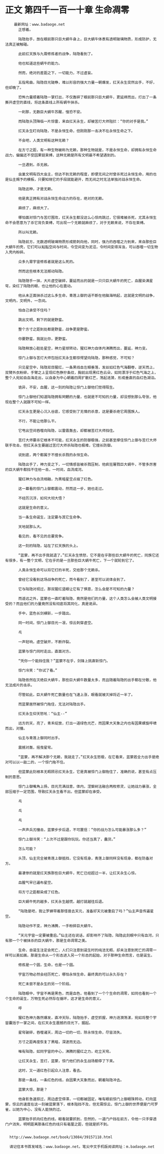 # 正文 第四千一百一十章 生命凋零
        最新网址：www.badaoge.net
          正想着。
      
          陆隐抬手，放在眼前那只巨大蜗牛身上，巨大蜗牛体表有透明玻璃物质，形成防护，无法真正被触碰。
      
          此前扛天族与九霄修炼者的战争，陆隐看到了。
      
          他也知道这些蜗牛的能力。
      
          然而，绝对的差距之下，一切能力，不过虚妄。
      
          五指弯曲，陆隐目光陡睁，难以形容的强大力量一朝爆发，扛天永生突然出手，不好，但却晚了。
      
          恐怖力量顺着陆隐一掌打出，不仅轰碎了眼前那只巨大蜗牛，更延绵而出，打出了一条撕开虚空的直线，将这条直线上所有蜗牛抹杀。
      
          一刹那，无数巨大蜗牛苏醒，惶恐不安。
      
          而陆隐头顶降临一片惊雷，来自扛天永生，却被苦灯大师阻拦：“你的对手是我。”
      
          扛天永生盯向陆隐，不是永恒生命，但刚刚那一击决不在永恒生命之下。
      
          不会吧，人类文明有这种无赖？
      
          在方寸之距，有一种生物被称为无赖，那种生物就是，不是永恒生命，却拥有永恒生命战力，偏偏还不受因果链束缚，这种无赖是所有文明最不希望遇到的。
      
          一旦遇到，杀无赦。
      
          虫巢文明有四大虫主，但达不到无赖的程度，即便无间之时曾杀死过永恒生命，用的也是仙主赐予的模板，只要知晓它的手段就能避开，而无间之时无法单独对战永恒生命。
      
          陆隐这种，才是无赖。
      
          他是真正拥有对战永恒生命战力的存在，绝对的无赖。
      
          麻烦了，麻烦大了。
      
          哪怕面对惊门与苦灯围攻，扛天永生都没这么心惊肉跳过，它很难被杀死，尤其永恒生命不会愿意为了杀它背负束缚，可出现一个无赖就麻烦了，对于无赖来说，不存在束缚。
      
          所以叫无赖。
      
          陆隐前方，无数透明玻璃物质形成箭刺向他，同时，强力的吞噬之力到来，来自那些巨大蜗牛的壳，它们可以粘黏空间与时间，令空间变为泥沼，令时间变得浑浊，可以吞噬一切生物入壳内粉碎。
      
          众多九霄宇宙修炼者就是这么死的。
      
          然而这些根本无法撼动陆隐。
      
          陆隐随手一抹，大片虚空破碎，蔓延而出的就是一只只巨大蜗牛的死亡，血腥染满星穹，染红了陆隐的眼，也让他的心在震动。
      
          他从未正面抹杀过这么多生命，青莲上御的话不断在他脑海响起，这就是文明的战争，文明内，文明外，一念间。
      
          怕自己承受不住吗？
      
          跳出文明，剩下的就是野蛮。
      
          整个方寸之距到处都是野蛮，战争更是野蛮。
      
          你要野蛮，我就比你，更野蛮。
      
          陆隐释放心脏处星空，神力星球转动，猩红神力自体内沸腾而出，蔓延，神力变。
      
          惊门上御与苦灯大师包括扛天永生都惊愕望向陆隐，那种感觉，不可知？
      
          只见星空中，陆隐双目猩红，一条黑线自左眼垂落，发丝如红色气海翻卷，逆天而上，双臂外衣粉碎，手臂之上呈现红色狰狞条纹，胸前出现黑红色云朵，如同漂浮于红色气海之上，整个人宛如自血海走出，以自身为中心朝着四周扩散红芒，荡起涟漪，形成垂直的血红色湖泊。
      
          诡异，不安，血腥，这一刻的陆隐让惊门上御他们觉得陌生。
      
          惊门上御他们知道陆隐拥有罔魉的力量，也就是不可知的力量，却没想到那么夸张，他现在整个人就跟不可知一样。
      
          扛天永生更是心沉入谷底，它感受到了无情的杀意，这是要杀绝它周围族人。
      
          不行，不能让他那么干。
      
          它甩出空间吞噬向陆隐，以雷霆轰去，却都被苦灯大师挡住。
      
          苦灯大师要杀它根本不可能，扛天永生的防御极强，之前甚至撑住惊门上御与苦灯大师联手攻击，但扛天永生要越过苦灯大师杀陆隐也极难，它擅长防御。
      
          说到底，两个都属于不擅长杀戮的永恒生命。
      
          陆隐出手了，神力变之下，一切情感皆被杀戮压制，他疯狂屠戮巨大蜗牛，不管多厉害的巨大蜗牛都挡不住他一击，一时间，血流成河。
      
          猩红神力与血流相融，为黑暗星空点缀了红色。
      
          这一幕看的惊门上御都震动，然而这一步，她也走过。
      
          不经历沉浮，如何大彻大悟？
      
          这就是生命的意义。
      
          当一条生命诞生，注定要与其它生命争。
      
          天地就那么大。
      
          看见的，看不见的总要竞争。
      
          这一刻的陆隐，站在了扛天族的头上。
      
          “蓝蒙，再不出手我就退了。”扛天永生愤怒，它不是在乎那些巨大蜗牛的死亡，同族它还有很多，有一整个文明，它在乎的是一旦那些巨大蜗牛死亡，下一个就轮到它了。
      
          人类永恒生命可以将它打的半死，交给那个无赖杀。
      
          曾经它没看到这场战争的死亡，而今看到了，甚至可以说体会到了。
      
          它与陆隐对视过，那双猩红竖眼让它有了惧意，怎么会是不可知的力量？
      
          而遥远之外，蓝蒙也一直盯着陆隐，竟然是他们的力量，这个人类怎么会被人类文明接受的？而且他们的力量竟然没有彻底将其同化，真是诡异。
      
          手中，蓝色长剑横斩，一步踏出。
      
          同一时间，惊门上御目光一凛，惊云刺穿虚空。
      
          乓
      
          一声轻响，虚空破开，不断炸裂。
      
          蓝蒙与惊门同时走出，直面对方。
      
          “凭你一个能挡住我？”蓝蒙不在乎，剑锋上挑直斩惊门。
      
          惊门冷笑：“你试了看。”
      
          陆隐依然在灭绝巨大蜗牛，那些巨大蜗牛数量太多，而且随着陆隐的出手都在分散，他无法成片的击杀。
      
          尽管如此，巨大蜗牛死亡数量也在飞速上涨，眼看就被灭掉将近一半了。
      
          而蓝蒙居然被惊门拖住，无法对陆隐出手。
      
          扛天永生仰天怒吼：“仙主--”
      
          远方的天，亮了，青禾绽放，打出一道绿色光芒，而因果大天象之内也有因果螺旋呼啸而出，对撞。
      
          仙主与青莲上御同时出手。
      
          震撼对轰，摇曳星穹。
      
          “蓝蒙，再不解决那个无赖，我就走了。”扛天永生怒极，在它看来，蓝蒙若全力出手是绝对可以以一敌二的，一个惊门拖不住。
      
          但蓝蒙此刻根本无暇顾忌扛天永生，它是真被惊门上御拖住了，准确的说，甚至有点压制的意思。
      
          惊门上御嘴角上扬，目光充满战意，体内，涅槃树法融合两枚修灵，让她战力暴涨，全部压缩于一定范围，导致扛天永生看不出，但蓝蒙却在承受。
      
          乓
      
          乓
      
          乓
      
          一声声兵刃撞击，蓝蒙步步后退，不可置信：“你的战力怎么可能暴涨那么多？”
      
          惊门上御冷笑：“上次不过是跟你玩玩，你还当真了，蠢货。”
      
          怎么可能？
      
          头顶，仙主完全被青莲上御抵挡，它没有现身，青莲上御同样没有现身，都在防备对方。
      
          最凄惨的就是扛天族那些巨大蜗牛，死亡已经超过一半，让扛天永生心惊。
      
          血腥气早已遍布星空。
      
          将方寸之距都染成了红色。
      
          巨大蜗牛死的越多，扛天永生越慌，越打就越往后退。
      
          “陆隐是吧，我让罗蝉带着那怪兽去天元，准备好天元被重启了吗？”仙主声音传遍星空。
      
          陆隐动作不变，神力沸腾，一手粉碎巨大蜗牛。
      
          “天元宇宙一定要被重启。”仙主还在说话，却影响不了陆隐，陆隐此刻眼中只有血河，只有那一个个被抹杀的巨大蜗牛，那是生命凋零之美。
      
          生命，自诞生注定会死亡，人们只注意到诞生时的纯洁无暇，却未注意到死亡的凋零一样可以美如画，那是生命从一个形态进入另一个形态的起始，对于那种生命而言，也是诞生。
      
          修炼是一个圆，生命，也是一个圆。
      
          宇宙万物必然会经历死亡，哪怕永恒生命，最终真的可以永久存在？
      
          死亡未尝不是永生的另一个阶段。
      
          陆隐眼中，宇宙不再是黑色，而是血色，他看到了一个个生命的凋零，如同也看到一个个生命的诞生，万物生死必然存在循环，这才是生命的意义。
      
          呼
      
          猩红色神力轰然爆发，直冲天际，陆隐抬手，虚空抓握，神力涟漪荡漾，宛如将整个宇宙囊括于一掌之间，在扛天永生震撼的目光下，握起。
      
          星穹破碎，吞噬诸天，周边一切的一切，除永恒生命，尽皆消失。
      
          方寸之距再度恢复了黑暗，深邃而无边。
      
          唯有陆隐，如同宇宙的中心，沸腾的猩红之力，屹立天穹。
      
          让扛天永生，苦灯，蓝蒙，惊门他们的永生战场都停了下来。
      
          这时，又一道红色引起众人注意，看去。
      
          那是一条线，一条红色的线，自因果大天象而出，朝着陆隐冲去。
      
          蓝蒙大惊，那是？
      
          他身影急速掠过，周边虚空停滞，一切都被固定，唯有眼前惊门上御眼珠转动，盯向蓝蒙，惊云的速度在这一刻被蓝蒙落下，根本阻挡不及，但无需惊云，惊门上御的世界便是门可罗雀，以她为中心，没有人能快的过。
      
          蓝蒙抬手抓向红色的线，眼看就要抓到，忽然的，一道门户挡在前方，令他一只手穿透门户消失，明明距离那条红色的线只有毫厘之距，但就是抓不到。
      
      
      http://www.badaoge.net/book/13084/39157118.html
      
      请记住本书首发域名：www.badaoge.net。笔尖中文手机版阅读网址：m.badaoge.net